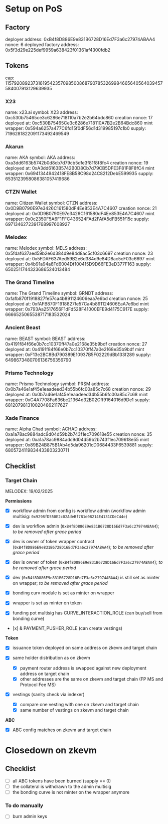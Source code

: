 # Setup on PoS

## Factory

deployer address: 0xB4f8D886E9e831B6728D16Ed7F3a6c27974ABAA4
nonce: 6
deployed factory address: 0x5f3d29e225def9959a638423f01361af4300fdb2

## Tokens

cap: 115792089237316195423570985008687907853269984665640564039457584007913129639935

### X23

name: x23.ai
symbol: X23
address: 0xc530b75465ce3c6286e718110a7b2e2b64bdc860
creation nonce: 17
deployed at: 0xc530B75465Ce3c6286e718110A7B2e2B64Bdc860
mint wrapper: 0x594a6257a477C6fd15f0dF56d1d319985197c1b0
supply: 7196281822091173492469549

### Akarun

name: AKA
symbol: AKA
address: 0xa3dd6163b5742b0d8cb7d79cb5dfe3f81f8f8fc4
creation nonce: 19
deployed at: 0xA3dd6163B5742B0D8Cb7d79CB5DFE3F81F8F8fC4
mint wrapper: 0x6941344942418FE8B58C98d24C8212DebE599935
supply: 6535123958086381057419686

### CTZN Wallet

name: Citizen Wallet
symbol: CTZN
address: 0x0D9B0790E97e3426C161580dF4Ee853E4A7C4607
creation nonce: 21
deployed at: 0x0D9B0790E97e3426C161580dF4Ee853E4A7C4607
mint wrapper: 0x0c2350F5A6F1FFC436524FAd2FAfA5dFB551f15c
supply: 6971346272391768997608927

### Melodex

name: Melodex
symbol: MELS
address: 0x5fdaf637aed59b2e6d384d9e84d8ac5cf03c6697
creation nonce: 23
deployed at: 0x5FDAF637Aed59B2e6d384d9e84D8ac5cF03c6697
mint wrapper: 0x4b91a94a6Fd6004Df100415D9D66FE3eD377F163
supply: 6502511744323686524013484

### The Grand Timeline

name: The Grand Timeline
symbol: GRNDT
address: 0xfafb870f1918827fe57ca4b891124606eaa7e6bd
creation nonce: 25
deployed at: 0xfAFB870F1918827fe57Ca4b891124606EaA7e6bd
mint wrapper: 0x793Aa2517656F1dFd528F41000EFE9d4175C917E
supply: 6666525065538717183532024

### Ancient Beast

name: BEAST
symbol: BEAST
address: 0x4191f84f66e0b7cc10370ff47a0e2168e35b9bdf
creation nonce: 27
deployed at: 0x4191f84f66e0b7cc10370ff47a0e2168e35b9bdf
mint wrapper: 0xF13e2BC8Bd790389E10937B5F02229dBb133f289
supply: 6498673480706136756356790

### Prismo Technology

name: Prismo Technology
symbol: PRSM
address: 0x0b7a46e1af45e1eaadeed34b55b6fc00a85c7c68
creation nonce: 29
deployed at: 0x0b7a46e1af45e1eaadeed34b55b6fc00a85c7c68
mint wrapper: 0xC4A7708Fa636bc21364d32B02Cff9164016d9De1
supply: 6812079813100204862117627

### Xade Finance

name: Alpha Chad
symbol: ACHAD
address: 0xa1a78ac9884adc9d04d59b2b743f1ec709618e55
creation nonce: 35
deployed at: 0xa1a78ac9884adc9d04d59b2b743f1ec709618e55
mint wrapper: 0x89B24B875B1Ab4d5da96201cD0684433F6539881
supply: 6805724119834433803230711

## Checklist

### Target Chain

MELODEX: 19/02/2025

**Permissions**

- [x] workflow admin from config is workflow admin (workflow admin multisig: `0x9298fD550E2c02AdeBf781e08214E4131CDeC44e`)
- [x] dev is workflow admin (`0xB4f8D886E9e831B6728D16Ed7F3a6c27974ABAA4`); _to be removed after grace period_
- [x] dev is owner of token wrapper contract (`0xB4f8D886E9e831B6728D16Ed7F3a6c27974ABAA4`); _to be removed after grace period_
- [x] dev is owner of token (`0xB4f8D886E9e831B6728D16Ed7F3a6c27974ABAA4`); _to be removed after grace period_
- [x] dev (`0xB4f8D886E9e831B6728D16Ed7F3a6c27974ABAA4`) is still set as minter on wrapper; _to be removed after grace period_

- [x] bonding curv module is set as minter on wrapper
- [x] wrapper is set as minter on token

- [x] funding pot multisig has CURVE_INTERACTION_ROLE (can buy/sell from bonding curve)
- [x] & PAYMENT_PUSHER_ROLE (can create vestings)

**Token**

- [x] issuance token deployed on same address on zkevm and target chain

- [x] same holder distribution as on zkevm

  - [x] payment router address is swapped against new deployment address on target chain
  - [x] other addresses are the same on zkevm and target chain (FP MS and Protocol Fee MS)

- [x] vestings (sanity check via indexer)

  - [x] compare one vesting with one on zkevm and target chain
  - [x] same number of vestings on zkevm and target chain

**ABC**

- [x] ABC config matches on zkevm and target chain

# Closedown on zkevm

## Checklist

- [ ] all ABC tokens have been burned (supply == 0)
- [ ] the collateral is withdrawn to the admin multisig
- [ ] the bonding curve is not minter on the wrapper anymore

### To do manually

- [ ] burn admin keys

